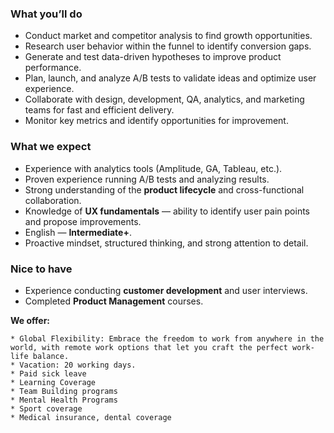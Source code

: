 ### **What you’ll do**

  * Conduct market and competitor analysis to find growth opportunities.
  * Research user behavior within the funnel to identify conversion gaps.
  * Generate and test data-driven hypotheses to improve product performance.
  * Plan, launch, and analyze A/B tests to validate ideas and optimize user experience.
  * Collaborate with design, development, QA, analytics, and marketing teams for fast and efficient delivery.
  * Monitor key metrics and identify opportunities for improvement.

### **What we expect**

  * Experience with analytics tools (Amplitude, GA, Tableau, etc.).
  * Proven experience running A/B tests and analyzing results.
  * Strong understanding of the **product lifecycle** and cross-functional collaboration.
  * Knowledge of **UX fundamentals** — ability to identify user pain points and propose improvements.
  * English — **Intermediate+**.
  * Proactive mindset, structured thinking, and strong attention to detail.

### **Nice to have**

  * Experience conducting **customer development** and user interviews.
  * Completed **Product Management** courses.  
  
  
**We offer:**  

    * Global Flexibility: Embrace the freedom to work from anywhere in the world, with remote work options that let you craft the perfect work-life balance.
    * Vacation: 20 working days.
    * Paid sick leave
    * Learning Coverage
    * Team Building programs
    * Mental Health Programs
    * Sport coverage
    * Medical insurance, dental coverage